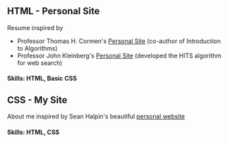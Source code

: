 ## HTML - Personal Site
Resume inspired by 
- Professor Thomas H. Cormen's [Personal Site](https://www.cs.dartmouth.edu/~thc/) (co-author of Introduction to Algorithms)
- Professor John Kleinberg's [Personal Site](http://www.cs.cornell.edu/home/kleinber/) (developed the HITS algorithm for web search)
#### Skills: HTML, Basic CSS

## CSS - My Site
About me inspired by Sean Halpin's beautiful [personal website](https://web.archive.org/web/20180819202235js_/http://seanhalpin.io/)
#### Skills: HTML, CSS
